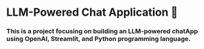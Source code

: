 # LLM-Powered Chat Application 🤖 

### This is a project focusing on building an LLM-powered chatApp using OpenAI, Streamlit, and Python programming language.
